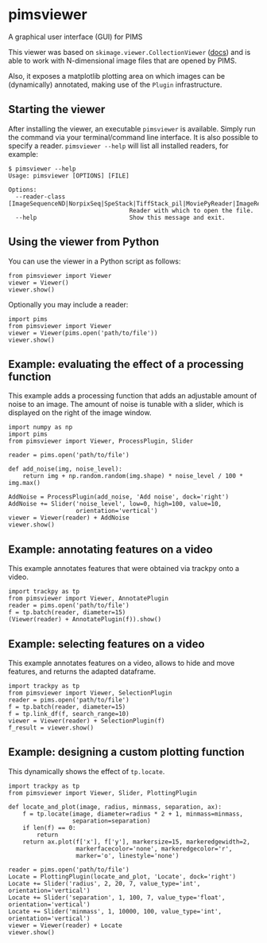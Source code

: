 # pimsviewer
A graphical user interface (GUI) for PIMS

This viewer was based on `skimage.viewer.CollectionViewer` ([docs](http://scikit-image.org/docs/dev/user_guide/viewer.html))
and is able to work with N-dimensional image files that are opened by PIMS.

Also, it exposes a matplotlib plotting area on which images can be (dynamically)
annotated, making use of the `Plugin` infrastructure.

## Starting the viewer

After installing the viewer, an executable `pimsviewer` is available. Simply run the command via your terminal/command line interface.
It is also possible to specify a reader. `pimsviewer --help` will list all installed readers, for example:

```
$ pimsviewer --help
Usage: pimsviewer [OPTIONS] [FILE]

Options:
  --reader-class [ImageSequenceND|NorpixSeq|SpeStack|TiffStack_pil|MoviePyReader|ImageReaderND|ReaderSequence|ImageIOReader|ImageSequence|TiffStack_tifffile|TiffSeries|TiffStack_libtiff|BioformatsReader|PyAVReaderTimed|PyAVReaderIndexed|MM_TiffStack|ImageReader|FramesSequenceND|Cine]
                                  Reader with which to open the file.
  --help                          Show this message and exit.
```

## Using the viewer from Python
You can use the viewer in a Python script as follows:

```
from pimsviewer import Viewer
viewer = Viewer()
viewer.show()
```
Optionally you may include a reader:

```
import pims
from pimsviewer import Viewer
viewer = Viewer(pims.open('path/to/file'))
viewer.show()
```

## Example: evaluating the effect of a processing function
This example adds a processing function that adds an adjustable amount of noise
to an image. The amount of noise is tunable with a slider, which is displayed
on the right of the image window.

```
import numpy as np
import pims
from pimsviewer import Viewer, ProcessPlugin, Slider

reader = pims.open('path/to/file')

def add_noise(img, noise_level):
    return img + np.random.random(img.shape) * noise_level / 100 * img.max()

AddNoise = ProcessPlugin(add_noise, 'Add noise', dock='right')
AddNoise += Slider('noise_level', low=0, high=100, value=10,
                   orientation='vertical')
viewer = Viewer(reader) + AddNoise
viewer.show()
```

## Example: annotating features on a video
This example annotates features that were obtained via trackpy onto a video.

```
import trackpy as tp
from pimsviewer import Viewer, AnnotatePlugin
reader = pims.open('path/to/file')
f = tp.batch(reader, diameter=15)
(Viewer(reader) + AnnotatePlugin(f)).show()
```

## Example: selecting features on a video
This example annotates features on a video, allows to hide and move
features, and returns the adapted dataframe.

```
import trackpy as tp
from pimsviewer import Viewer, SelectionPlugin
reader = pims.open('path/to/file')
f = tp.batch(reader, diameter=15)
f = tp.link_df(f, search_range=10)
viewer = Viewer(reader) + SelectionPlugin(f)
f_result = viewer.show()
```

## Example: designing a custom plotting function
This dynamically shows the effect of `tp.locate`.

```
import trackpy as tp
from pimsviewer import Viewer, Slider, PlottingPlugin

def locate_and_plot(image, radius, minmass, separation, ax):
    f = tp.locate(image, diameter=radius * 2 + 1, minmass=minmass,
                  separation=separation)
    if len(f) == 0:
        return
    return ax.plot(f['x'], f['y'], markersize=15, markeredgewidth=2,
                   markerfacecolor='none', markeredgecolor='r',
                   marker='o', linestyle='none')

reader = pims.open('path/to/file')
Locate = PlottingPlugin(locate_and_plot, 'Locate', dock='right')
Locate += Slider('radius', 2, 20, 7, value_type='int', orientation='vertical')
Locate += Slider('separation', 1, 100, 7, value_type='float', orientation='vertical')
Locate += Slider('minmass', 1, 10000, 100, value_type='int', orientation='vertical')
viewer = Viewer(reader) + Locate
viewer.show()
```